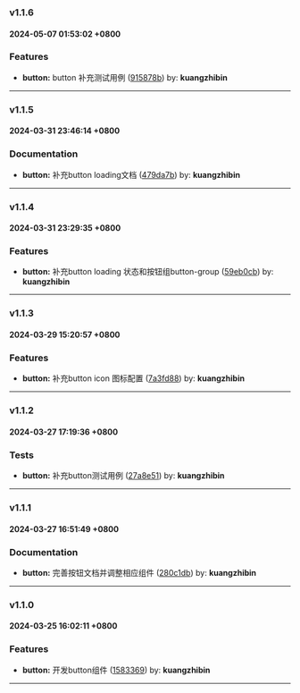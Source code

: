 ### v1.1.6
#### 2024-05-07 01:53:02 +0800

### Features

* **button:** button 补充测试用例  ([915878b](https://github.com/bin-K/ued-plus/commit/915878b)) by: **kuangzhibin**

---

### v1.1.5
#### 2024-03-31 23:46:14 +0800

### Documentation

* **button:** 补充button loading文档  ([479da7b](https://github.com/bin-K/ued-plus/commit/479da7b)) by: **kuangzhibin**

---

### v1.1.4
#### 2024-03-31 23:29:35 +0800

### Features

* **button:** 补充button loading 状态和按钮组button-group  ([59eb0cb](https://github.com/bin-K/ued-plus/commit/59eb0cb)) by: **kuangzhibin**

---

### v1.1.3
#### 2024-03-29 15:20:57 +0800

### Features

* **button:** 补充button icon 图标配置  ([7a3fd88](https://github.com/bin-K/ued-plus/commit/7a3fd88)) by: **kuangzhibin**

---

### v1.1.2
#### 2024-03-27 17:19:36 +0800

### Tests

* **button:** 补充button测试用例  ([27a8e51](https://github.com/bin-K/ued-plus/commit/27a8e51)) by: **kuangzhibin**

---

### v1.1.1
#### 2024-03-27 16:51:49 +0800

### Documentation

* **button:** 完善按钮文档并调整相应组件  ([280c1db](https://github.com/bin-K/ued-plus/commit/280c1db)) by: **kuangzhibin**

---

### v1.1.0
#### 2024-03-25 16:02:11 +0800

### Features

* **button:** 开发button组件  ([1583369](https://github.com/bin-K/ued-plus/commit/1583369)) by: **kuangzhibin**

---
